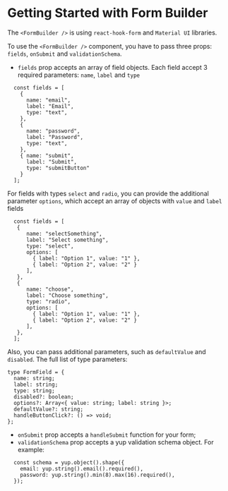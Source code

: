 # Getting Started with Form Builder
The `<FormBuilder />` is using `react-hook-form` and `Material UI` libraries.

To use the `<FormBuilder />` component, you have to pass three props: `fields`, `onSubmit` and `validationSchema`. 


- `fields` prop accepts an array of field objects. Each field accept 3 required parameters: `name`, `label` and `type`
```
  const fields = [
    {
      name: "email",
      label: "Email",
      type: "text",
    },
    {
      name: "password",
      label: "Password",
      type: "text",
    },
    { name: "submit", 
      label: "Submit", 
      type: "submitButton" 
    }
  ];
```
For fields with types `select` and `radio`, you can provide the additional parameter `options`, which accept an array of objects with `value` and `label` fields
```
  const fields = [
   {
      name: "selectSomething",
      label: "Select something",
      type: "select",
      options: [
        { label: "Option 1", value: "1" },
        { label: "Option 2", value: "2" }
      ],
   },
   {
      name: "choose",
      label: "Choose something",
      type: "radio",
      options: [
        { label: "Option 1", value: "1" },
        { label: "Option 2", value: "2" }
      ],
   },
  ];
```
Also, you can pass additional parameters, such as `defaultValue` and `disabled`.
The full list of type parameters:
```
type FormField = {
  name: string;
  label: string;
  type: string;
  disabled?: boolean;
  options?: Array<{ value: string; label: string }>;
  defaultValue?: string;
  handleButtonClick?: () => void;
};
```

- `onSubmit` prop accepts a `handleSubmit` function for your form;
- `validationSchema` prop accepts a yup validation schema object. For example:
```
  const schema = yup.object().shape({
    email: yup.string().email().required(),
    password: yup.string().min(8).max(16).required(),
  });
```
